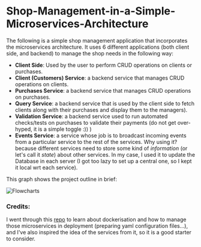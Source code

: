 ﻿# Shop-Management-in-a-Simple-Microservices-Architecture

 The following is a simple shop management application that incorporates the microservices architecture. It uses 6 different applications (both client side, and backend) to manage the shop needs in the following way:
 - **Client Side**: Used by the user to perform CRUD operations on clients or purchases.
 - **Client (Customers) Service**: a backend service that manages CRUD operations on clients.
 - **Purchases Service**: a backend service that manages CRUD operations on purchases.
 - **Query Service**: a backend service that is used by the client side to fetch clients along with their purchases and display them to the managers).
 - **Validation Service**: a backend service used to run automated checks/tests on purchases to validate their payments (do not get over-hyped, it is a simple toggle :)) )
 - **Events Service**: a service whose job is to broadcast incoming events from a particular service to the rest of the services. Why using it? because different services need to store some kind of *information* (or let's call it *state*) about other services. In my case, I used it to update the Database in each server (I got too lazy to set up a central one, so I kept it local wrt each service).

 This graph shows the project outline in brief:
 
 ![Flowcharts](https://github.com/Mohcen2311/Shop-Management-in-a-Simple-Microservices-Architecture/assets/101293365/601d12b6-8493-4fe7-9ae7-48addca91e84)

### Credits:
I went through this [repo](https://github.com/iamrishupatel/simple-microservices) to learn about dockerisation and how to manage those microservices in deployment (preparing yaml configuration files...), and I've also inspired the idea of the services from it, so it is a good starter to consider.
